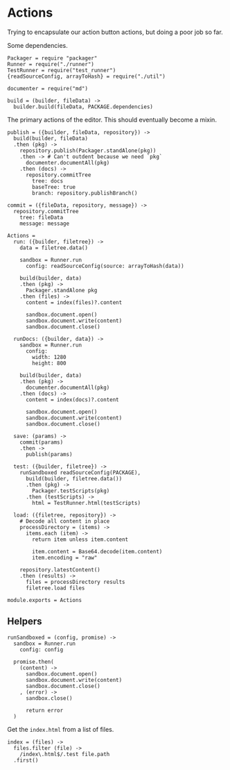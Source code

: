 Actions
=======

Trying to encapsulate our action button actions, but doing a poor job so far.

Some dependencies.

    Packager = require "packager"
    Runner = require("./runner")
    TestRunner = require("test_runner")
    {readSourceConfig, arrayToHash} = require("./util")

    documenter = require("md")

    build = (builder, fileData) ->
      builder.build(fileData, PACKAGE.dependencies)

The primary actions of the editor. This should eventually become a mixin.

    publish = ({builder, fileData, repository}) ->
      build(builder, fileData)
      .then (pkg) ->
        repository.publish(Packager.standAlone(pkg))
        .then -> # Can't outdent because we need `pkg`
          documenter.documentAll(pkg)
        .then (docs) ->
          repository.commitTree
            tree: docs
            baseTree: true
            branch: repository.publishBranch()

    commit = ({fileData, repository, message}) ->
      repository.commitTree
        tree: fileData
        message: message

    Actions =
      run: ({builder, filetree}) ->
        data = filetree.data()

        sandbox = Runner.run
          config: readSourceConfig(source: arrayToHash(data))

        build(builder, data)
        .then (pkg) ->
          Packager.standAlone pkg
        .then (files) ->
          content = index(files)?.content

          sandbox.document.open()
          sandbox.document.write(content)
          sandbox.document.close()

      runDocs: ({builder, data}) ->
        sandbox = Runner.run
          config:
            width: 1280
            height: 800

        build(builder, data)
        .then (pkg) ->
          documenter.documentAll(pkg)
        .then (docs) ->
          content = index(docs)?.content

          sandbox.document.open()
          sandbox.document.write(content)
          sandbox.document.close()

      save: (params) ->
        commit(params)
        .then ->
          publish(params)

      test: ({builder, filetree}) ->
        runSandboxed readSourceConfig(PACKAGE),
          build(builder, filetree.data())
          .then (pkg) ->
            Packager.testScripts(pkg)
          .then (testScripts) ->
            html = TestRunner.html(testScripts)

      load: ({filetree, repository}) ->
        # Decode all content in place
        processDirectory = (items) ->
          items.each (item) ->
            return item unless item.content

            item.content = Base64.decode(item.content)
            item.encoding = "raw"

        repository.latestContent()
        .then (results) ->
          files = processDirectory results
          filetree.load files

    module.exports = Actions

Helpers
-------

    runSandboxed = (config, promise) ->
      sandbox = Runner.run
        config: config
        
      promise.then(
        (content) ->
          sandbox.document.open()
          sandbox.document.write(content)
          sandbox.document.close()
        , (error) ->
          sandbox.close()
          
          return error
      )

Get the `index.html` from a list of files.

    index = (files) ->
      files.filter (file) ->
        /index\.html$/.test file.path
      .first()
